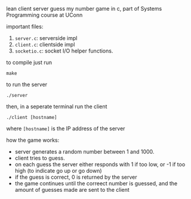 lean client server guess my number game in c, part of Systems Programming course at UConn

important files: 
1. `server.c`: serverside impl
2. `client.c`: clientside impl
3. `socketio.c`: socket I/O helper functions.

to compile just run 
```
make 
```

to run the server
```
./server
```

then, in a seperate terminal run the client
```
./client [hostname]
```
where `[hostname]` is the IP address of the server

how the game works:
- server generates a random number between 1 and 1000.
- client tries to guess.
- on each guess the server either responds with 1 if too low, or -1 if too high (to indicate go up or go down)
- if the guess is correct, 0 is returned by the server
- the game continues until the correect number is guessed, and the amount of guesses made are sent to the client

